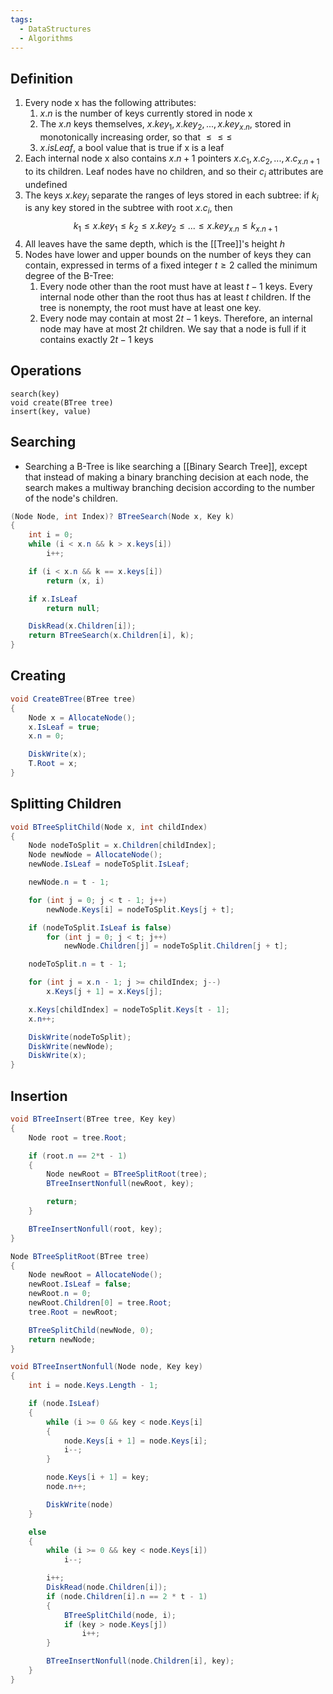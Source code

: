 ```yaml
---
tags:
  - DataStructures
  - Algorithms
---
```

## Definition
1. Every node x has the following attributes:
	1. $x.n$ is the number of keys currently stored in node x
	2. The $x.n$ keys themselves, $x.key_1,x.key_2,...,x.key_{x.n}$, stored in monotonically increasing order, so that $\leq \leq \leq$
	3. $x.isLeaf$, a bool value that is true if x is a leaf
2. Each internal node x also contains $x.n + 1$ pointers $x.c_1, x.c_2,...,x.c_{x.n+1}$ to its children. Leaf nodes have no children, and so their $c_i$ attributes are undefined
3. The keys $x.key_i$ separate the ranges of leys stored in each subtree: if $k_i$ is any key stored in the subtree with root $x.c_i$, then $$k_1\leq x.key_1\leq k_2\leq x.key_2\leq...\leq x.key_{x.n}\leq k_{x.n+1}$$
4. All leaves have the same depth, which is the [[Tree]]'s height $h$
5. Nodes have lower and upper bounds on the number of keys they can contain, expressed in terms of a fixed integer $t\geq 2$ called the minimum degree of the B-Tree:
	1. Every node other than the root must have at least $t-1$ keys. Every internal node other than the root thus has at least $t$ children. If the tree is nonempty, the root must have at least one key.
	2. Every node may contain at most $2t-1$ keys. Therefore, an internal node may have at most $2t$ children. We say that a node is full if it contains exactly $2t-1$ keys
## Operations
```
search(key)
void create(BTree tree)
insert(key, value)
```
## Searching 
- Searching a B-Tree is like searching a [[Binary Search Tree]], except that instead of making a binary branching decision at each node, the search makes a multiway branching decision according to the number of the node's children.
``` c#
(Node Node, int Index)? BTreeSearch(Node x, Key k) 
{
	int i = 0;
	while (i < x.n && k > x.keys[i])
		i++;

	if (i < x.n && k == x.keys[i])
		return (x, i)

	if x.IsLeaf
		return null;

	DiskRead(x.Children[i]);
	return BTreeSearch(x.Children[i], k);
}
```
## Creating
``` C#
void CreateBTree(BTree tree) 
{
	Node x = AllocateNode();
	x.IsLeaf = true;
	x.n = 0;

	DiskWrite(x);
	T.Root = x;
}
```
## Splitting Children
``` C#
void BTreeSplitChild(Node x, int childIndex)
{
	Node nodeToSplit = x.Children[childIndex];
	Node newNode = AllocateNode();
	newNode.IsLeaf = nodeToSplit.IsLeaf;

	newNode.n = t - 1;

	for (int j = 0; j < t - 1; j++)
		newNode.Keys[i] = nodeToSplit.Keys[j + t];

	if (nodeToSplit.IsLeaf is false)
		for (int j = 0; j < t; j++)
			newNode.Children[j] = nodeToSplit.Children[j + t];

	nodeToSplit.n = t - 1;

	for (int j = x.n - 1; j >= childIndex; j--) 
		x.Keys[j + 1] = x.Keys[j];

	x.Keys[childIndex] = nodeToSplit.Keys[t - 1];
	x.n++;

	DiskWrite(nodeToSplit);
	DiskWrite(newNode);
	DiskWrite(x);
}
```
## Insertion
``` C#
void BTreeInsert(BTree tree, Key key)
{
	Node root = tree.Root;

	if (root.n == 2*t - 1)
	{
		Node newRoot = BTreeSplitRoot(tree);
		BTreeInsertNonfull(newRoot, key);

		return;
	}

	BTreeInsertNonfull(root, key);
}

Node BTreeSplitRoot(BTree tree) 
{
	Node newRoot = AllocateNode();
	newRoot.IsLeaf = false;
	newRoot.n = 0;
	newRoot.Children[0] = tree.Root;
	tree.Root = newRoot;

	BTreeSplitChild(newNode, 0);
	return newNode;
}

void BTreeInsertNonfull(Node node, Key key)
{
	int i = node.Keys.Length - 1;

	if (node.IsLeaf)
	{
		while (i >= 0 && key < node.Keys[i]
		{
			node.Keys[i + 1] = node.Keys[i];
			i--;
		}

		node.Keys[i + 1] = key;
		node.n++;

		DiskWrite(node)
	}

	else
	{ 
		while (i >= 0 && key < node.Keys[i])
			i--;

		i++;
		DiskRead(node.Children[i]);
		if (node.Children[i].n == 2 * t - 1) 
		{
			BTreeSplitChild(node, i);
			if (key > node.Keys[j])
				i++;
		}

		BTreeInsertNonfull(node.Children[i], key);
	}
}
```